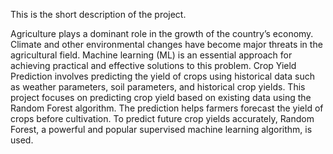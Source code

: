This is the short description of the project.

Agriculture plays a dominant role in the growth of the country’s economy. Climate and other environmental changes have become major threats in the agricultural field. Machine learning (ML) is an essential approach for achieving practical and effective solutions to this problem. Crop Yield Prediction involves predicting the yield of crops using historical data such as weather parameters, soil parameters, and historical crop yields. This project focuses on predicting crop yield based on existing data using the Random Forest algorithm. The prediction helps farmers forecast the yield of crops before cultivation. To predict future crop yields accurately, Random Forest, a powerful and popular supervised machine learning algorithm, is used.
